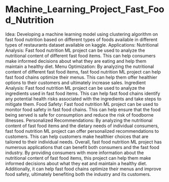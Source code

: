 # Machine_Learning_Project_Fast_Food_Nutrition
Idea: Developing a machine learning model using clustering algorithm on fast food nutrition based on
different types of foods available in different types of restaurants dataset available on kaggle.
Applications:
Nutritional Analysis: Fast food nutrition ML project can be used to analyze the nutritional content of
different fast food items. This can help consumers make informed decisions about what they are eating and
help them maintain a healthy diet.
Menu Optimization: By analyzing the nutritional content of different fast food items, fast food nutrition
ML project can help fast food chains optimize their menus. This can help them offer healthier options to
their customers and ultimately increase sales.
Ingredient Analysis: Fast food nutrition ML project can be used to analyze the ingredients used in fast food
items. This can help fast food chains identify any potential health risks associated with the ingredients and
take steps to mitigate them.
Food Safety: Fast food nutrition ML project can be used to monitor food safety in fast food chains. This
can help ensure that the food being served is safe for consumption and reduce the risk of foodborne
illnesses.
Personalized Recommendations: By analyzing the nutritional content of fast food items and the dietary
needs of individual consumers, fast food nutrition ML project can offer personalized recommendations to
customers. This can help customers make healthier choices that are tailored to their individual needs.
Overall, fast food nutrition ML project has numerous applications that can benefit both consumers and the
fast food industry. By providing consumers with more information about the nutritional content of fast
food items, this project can help them make informed decisions about what they eat and maintain a healthy
diet. Additionally, it can help fast food chains optimize their menus and improve food safety, ultimately
benefiting both the industry and its customers.
